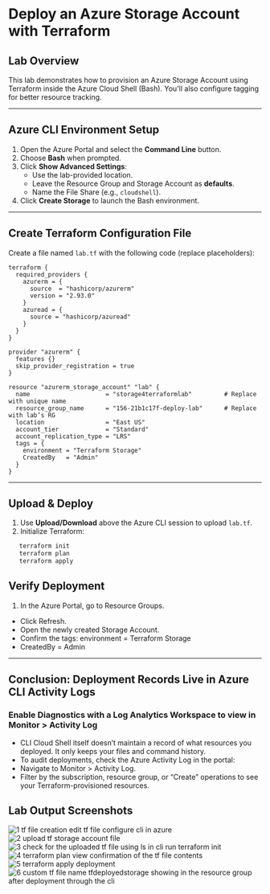 # Deploy an Azure Storage Account with Terraform

## Lab Overview
This lab demonstrates how to provision an Azure Storage Account using Terraform inside the Azure Cloud Shell (Bash). 
You'll also configure tagging for better resource tracking.

---

## Azure CLI Environment Setup
1. Open the Azure Portal and select the **Command Line** button.
2. Choose **Bash** when prompted.
3. Click **Show Advanced Settings**:
   - Use the lab-provided location.
   - Leave the Resource Group and Storage Account as **defaults**.
   - Name the File Share (e.g., `cloudshell`).
4. Click **Create Storage** to launch the Bash environment.

---

## Create Terraform Configuration File
Create a file named `lab.tf` with the following code (replace placeholders):

```hcl
terraform {
  required_providers {
    azurerm = {
      source  = "hashicorp/azurerm"
      version = "2.93.0"
    }
    azuread = {
      source = "hashicorp/azuread"
    }
  }
}

provider "azurerm" {
  features {}
  skip_provider_registration = true
}

resource "azurerm_storage_account" "lab" {
  name                     = "storage4terraformlab"         # Replace with unique name
  resource_group_name      = "156-21b1c17f-deploy-lab"      # Replace with lab’s RG
  location                 = "East US"
  account_tier             = "Standard"
  account_replication_type = "LRS"
  tags = {
    environment = "Terraform Storage"
    CreatedBy   = "Admin"
  }
}
```
---

## Upload & Deploy

1. Use **Upload/Download** above the Azure CLI session to upload `lab.tf`.  
2. Initialize Terraform:  
```bash
   terraform init
   terraform plan
   terraform apply
```

## Verify Deployment

1. In the Azure Portal, go to Resource Groups.
  - Click Refresh.
   - Open the newly created Storage Account.
   - Confirm the tags: environment = Terraform Storage
   - CreatedBy = Admin

---

## Conclusion: Deployment Records Live in Azure CLI Activity Logs 
### **Enable Diagnostics with a Log Analytics Workspace to view in Monitor > Activity Log**
  
  - CLI Cloud Shell itself doesn’t maintain a record of what resources you deployed. It only keeps your files and command history.
  - To audit deployments, check the Azure Activity Log in the portal:
  - Navigate to Monitor > Activity Log.
  - Filter by the subscription, resource group, or “Create” operations to see your Terraform-provisioned resources.

## Lab Output Screenshots

![1 tf file creation edit tf file configure cli in azure](https://github.com/user-attachments/assets/493e1e05-c5a7-4a0e-8622-f3eb87ca2968)
![2 upload tf storage account file ](https://github.com/user-attachments/assets/1d0a5bfc-1af4-4afd-b055-a8cd0c9d279e)
![3 check for the uploaded tf file using ls in cli run terraform init](https://github.com/user-attachments/assets/38d51929-df6a-426a-9d14-62d8800702c6)
![4 terraform plan view confirmation of the tf file contents](https://github.com/user-attachments/assets/d601cef8-6a54-4cbc-aa15-5e4635a12c79)
![5 terraform apply deployment](https://github.com/user-attachments/assets/53697528-eabd-414b-8373-238f55760c92)
![6 custom tf file name tfdeployedstorage showing in the resource group after deployment through the cli](https://github.com/user-attachments/assets/532143f9-9370-47ed-b256-466e53ff6b32)


